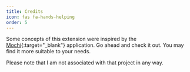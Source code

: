 ```yaml
---
title: Credits
icon: fas fa-hands-helping
order: 5
---
```


Some concepts of this extension were inspired by the [Mochi](https://mochi.cards/){:target="_blank"} application.
Go ahead and check it out. You may find it more suitable to your needs.

Please note that I am not associated with that project in any way.
